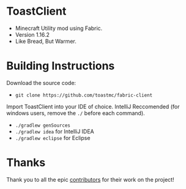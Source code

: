 # ToastClient
 
 - Minecraft Utility mod using Fabric.
 - Version 1.16.2
 - Like Bread, But Warmer.
 
 # Building Instructions
 
Download the source code:
 - `git clone https://github.com/toastmc/fabric-client`

Import ToastClient into your IDE of choice. IntelliJ Reccomended (for windows users, remove the `./` before each command).
- `./gradlew genSources`
- `./gradlew idea` for IntelliJ IDEA
- `./gradlew eclipse` for Eclipse

# Thanks

Thank you to all the epic [contributors](https://github.com/RemainingToast/ToastClient/graphs/contributors) for their work on the project!
